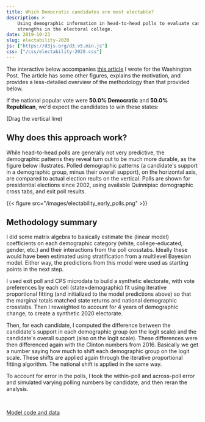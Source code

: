 ```yaml
---
title: Which Democratic candidates are most electable?
description: >
    Using demographic information in head-to-head polls to evaluate candidates'
    strengths in the electoral college.
date: 2019-10-23
slug: electability-2020
js: ["https://d3js.org/d3.v5.min.js"]
css: ["/css/electability-2020.css"]
---
```


The interactive below accompanies 
[this article](https://www.washingtonpost.com/politics/2019/10/23/whos-most-electable-democrat-it-might-be-warren-or-buttigieg-not-biden/)
I wrote for the Washington Post. The article has some other figures,
explains the motivation, and provides a less-detailed overview of the
methodology than that provided below.


<div class="interactive">
<div id="controls">
    <span>If the national popular vote were </span>
    <span style="font-weight: bold" id="text_dem">50.0% Democratic</span>
    <span>and</span>
    <span style="font-weight: bold" id="text_gop">50.0% Republican</span>,
    <span>we'd expect the candidates to win these states:</span>
</div>

<span id="hint">(Drag the vertical line)</span>
<div id="plots">
    <div id="line-chart"></div>
    <div id="bar-chart"></div>
</div>
</div>


## Why does this approach work?
While head-to-head polls are generally not very predictive, the demographic 
patterns they reveal turn out to be much more durable, as the figure below
illustrates. Polled demographic patterns (a candidate's support in a demographic
group, minus their overall support), on the horizontal axis, are compared to
actual election reults on the vertical. Polls are shown for presidential
elections since 2002, using available Quinnipiac demographic cross tabs, and
exit poll results.

{{< figure src="/images/electability_early_polls.png" >}}

## Methodology summary

I did some matrix algebra to basically estimate the (linear model) coefficients
on each demographic category (white, college-educated, gender, etc.) and their
interactions from the poll crosstabs.  Ideally these would have been estimated
using stratification from a multilevel Bayesian model.  Either way, the
predictions from this model were used as starting points in the next step.

I used exit poll and CPS microdata to build a synthetic electorate, with vote
preferences by each cell (state&times;demographic) fit using iterative
proportional fitting (and initialized to the model predictions above) so that
the marginal totals matched state returns and national demographic crosstabs.
Then I reweighted to account for 4 years of demographic change, to create a
synthetic 2020 electorate.

Then, for each candidate, I computed the difference between the candidate's
support in each demographic group (on the logit scale) and the candidate's
overall support (also on the logit scale).  These differences were then
differenced again with the Clinton numbers from 2016.  Basically we get a
number saying how much to shift each demographic group on the logit scale.
These shifts are applied again through the iterative proportional fitting
algorithm.  The national shift is applied in the same way. 

To account for error in the polls, I took the within-poll and across-poll error
and simulated varying polling numbers by candidate, and then reran the
analysis. 

<br>

[Model code and data](https://github.com/CoryMcCartan/dem-primary-20)


<script src="/js/electability-2020.js"></script>
